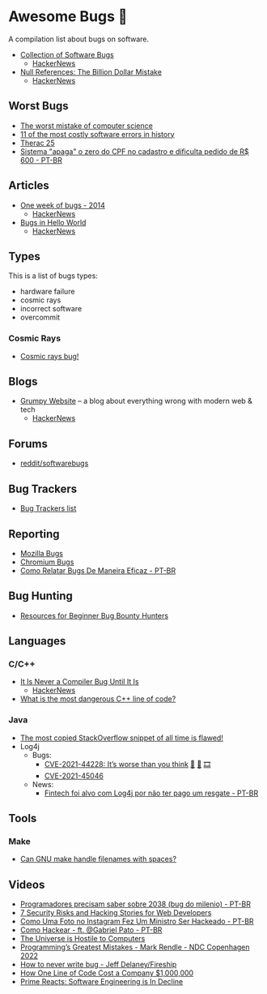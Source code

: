 # Awesome Bugs 🐛

A compilation list about bugs on software.

- [Collection of Software Bugs](https://www5.in.tum.de/~huckle/bugse.html)
  - [HackerNews](https://news.ycombinator.com/item?id=21701017)
- [Null References: The Billion Dollar Mistake](https://www.infoq.com/presentations/Null-References-The-Billion-Dollar-Mistake-Tony-Hoare)
  - [HackerNews](https://news.ycombinator.com/item?id=22019627)

## Worst Bugs

- [The worst mistake of computer science](https://www.lucidchart.com/techblog/2015/08/31/the-worst-mistake-of-computer-science/)
- [11 of the most costly software errors in history](https://raygun.com/blog/costly-software-errors-history)
- [Therac 25](https://hackaday.com/2015/10/26/killed-by-a-machine-the-therac-25/)
- [Sistema "apaga" o zero do CPF no cadastro e dificulta pedido de R$ 600 - PT-BR](https://economia.uol.com.br/noticias/redacao/2020/04/27/auxilio-r-600-zero-cpf-some-confirmacao-do-pedido.htm)

## Articles

- [One week of bugs - 2014](https://danluu.com/everything-is-broken/)
  - [HackerNews](https://news.ycombinator.com/item?id=28329906)
- [Bugs in Hello World](https://blog.sunfishcode.online/bugs-in-hello-world/)
  - [HackerNews](https://news.ycombinator.com/item?id=30611367)

## Types

This is a list of bugs types:

- hardware failure
- cosmic rays
- incorrect software
- overcommit

### Cosmic Rays

- [Cosmic rays bug!](https://twitter.com/andy_kelley/status/1411597889621561346)

## Blogs

- [Grumpy Website](https://grumpy.website) – a blog about everything wrong with modern web & tech
  - [HackerNews](https://news.ycombinator.com/item?id=21878292)

## Forums

- [reddit/softwarebugs](https://www.reddit.com/r/softwarebugs)

## Bug Trackers

- [Bug Trackers list](https://geteasyqa.com/blog/best-bug-tracking-software/)

## Reporting

- [Mozilla Bugs](https://bugzilla.mozilla.org/)
- [Chromium Bugs](https://www.chromium.org/for-testers/bug-reporting-guidelines)
- [Como Relatar Bugs De Maneira Eficaz - PT-BR](https://www.chiark.greenend.org.uk/~sgtatham/bugs-br.html)

## Bug Hunting

- [Resources for Beginner Bug Bounty Hunters](https://github.com/nahamsec/Resources-for-Beginner-Bug-Bounty-Hunters)

## Languages

### C/C++

- [It Is Never a Compiler Bug Until It Is](http://r6.ca/blog/20200929T023701Z.html)
    - [HackerNews](https://news.ycombinator.com/item?id=24636326)
- [What is the most dangerous C++ line of code?](https://www.quora.com/What-is-the-most-dangerous-C-line-of-code)

### Java

- [The most copied StackOverflow snippet of all time is flawed!](https://programming.guide/worlds-most-copied-so-snippet.html)
- Log4j
    - Bugs:
        - [CVE-2021-44228: It’s worse than you think](https://www.praetorian.com/blog/log4j-its-worse-than-you-think/) [🐾](https://github.com/NCSC-NL/log4shell) [💉](https://isc.sans.edu/diary/Log4j+2.15.0+and+previously+suggested+mitigations+may+not+be+enough/28134) [🎞](https://www.youtube.com/watch?v=uyq8yxWO1ls)
        - [CVE-2021-45046](https://blog.cloudflare.com/protection-against-cve-2021-45046-the-additional-log4j-rce-vulnerability/)
    - News:
        - [Fintech foi alvo com Log4j por não ter pago um resgate - PT-BR](https://olutriz.com.br/fintech-foi-alvo-com-log4j-por-nao-ter-pago-um-resgate/)

## Tools

### Make

- [Can GNU make handle filenames with spaces?](https://stackoverflow.com/questions/9838384/can-gnu-make-handle-filenames-with-spaces)

## Videos

- [Programadores precisam saber sobre 2038 (bug do milenio) - PT-BR](https://www.youtube.com/watch?v=uAwOTlYA4IM)
- [7 Security Risks and Hacking Stories for Web Developers](https://www.youtube.com/watch?v=4YOpILi9Oxs)
- [Como Uma Foto no Instagram Fez Um Ministro Ser Hackeado - PT-BR](https://www.youtube.com/watch?v=VE7iDdGdDtM)
- [Como Hackear - ft. @Gabriel Pato - PT-BR](https://www.youtube.com/watch?v=vwoqx_JqOWI)
- [The Universe is Hostile to Computers](https://www.youtube.com/watch?v=AaZ_RSt0KP8)
- [Programming’s Greatest Mistakes - Mark Rendle - NDC Copenhagen 2022](https://www.youtube.com/watch?v=qC_ioJQpv4E)
- [How to never write bug  - Jeff Delaney/Fireship](https://www.youtube.com/watch?v=X3jw1JVNdPE)
- [How One Line of Code Cost a Company $1,000,000](https://www.youtube.com/watch?v=kmj48wCfHew)
- [Prime Reacts: Software Engineering is In Decline](https://www.youtube.com/watch?v=PLeJYFUBhbU)
